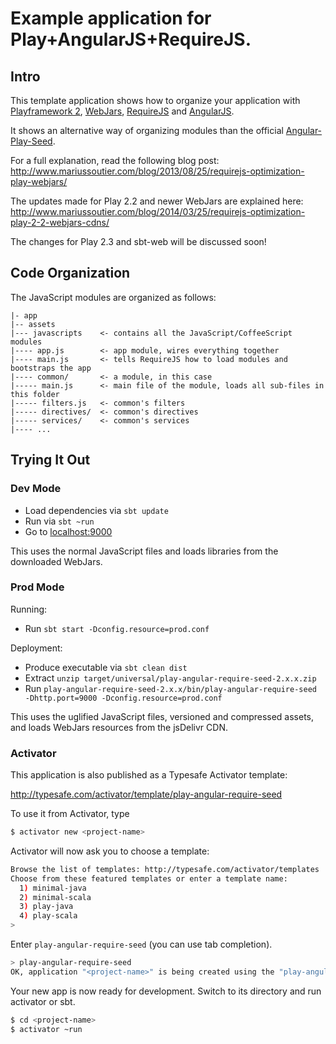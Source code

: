 # Example application for Play+AngularJS+RequireJS.

## Intro

This template application shows how to organize your application with
[Playframework 2](http://www.playframework.com), [WebJars](http://www.webjars.org),
[RequireJS](http://www.requirejs.org) and [AngularJS](http://www.angularjs.org).

It shows an alternative way of organizing modules than the official
[Angular-Play-Seed](https://github.com/typesafehub/angular-seed-play).

For a full explanation, read the following blog post:
http://www.mariussoutier.com/blog/2013/08/25/requirejs-optimization-play-webjars/

The updates made for Play 2.2 and newer WebJars are explained here:
 http://www.mariussoutier.com/blog/2014/03/25/requirejs-optimization-play-2-2-webjars-cdns/

The changes for Play 2.3 and sbt-web will be discussed soon!

## Code Organization

The JavaScript modules are organized as follows:

    |- app
    |-- assets
    |--- javascripts    <- contains all the JavaScript/CoffeeScript modules
    |---- app.js        <- app module, wires everything together
    |---- main.js       <- tells RequireJS how to load modules and bootstraps the app
    |---- common/       <- a module, in this case
    |----- main.js      <- main file of the module, loads all sub-files in this folder
    |----- filters.js   <- common's filters
    |----- directives/  <- common's directives
    |----- services/    <- common's services
    |---- ...


## Trying It Out

### Dev Mode

* Load dependencies via `sbt update`
* Run via `sbt ~run`
* Go to [localhost:9000](http://localhost:9000)

This uses the normal JavaScript files and loads libraries from the downloaded WebJars.

### Prod Mode

Running:

* Run `sbt start -Dconfig.resource=prod.conf`

Deployment:

* Produce executable via `sbt clean dist`
* Extract `unzip target/universal/play-angular-require-seed-2.x.x.zip`
* Run `play-angular-require-seed-2.x.x/bin/play-angular-require-seed -Dhttp.port=9000 -Dconfig.resource=prod.conf`


This uses the uglified JavaScript files, versioned and compressed assets, and loads WebJars resources from the jsDelivr CDN.

### Activator

This application is also published as a Typesafe Activator template:

http://typesafe.com/activator/template/play-angular-require-seed

To use it from Activator, type

~~~bash
$ activator new <project-name>
~~~

Activator will now ask you to choose a template:

~~~bash
Browse the list of templates: http://typesafe.com/activator/templates
Choose from these featured templates or enter a template name:
  1) minimal-java
  2) minimal-scala
  3) play-java
  4) play-scala
> 
~~~

Enter `play-angular-require-seed` (you can use tab completion).

~~~bash
> play-angular-require-seed
OK, application "<project-name>" is being created using the "play-angular-require-seed" template.
~~~

Your new app is now ready for development. Switch to its directory and run activator or sbt.

~~~bash
$ cd <project-name>
$ activator ~run
~~~
